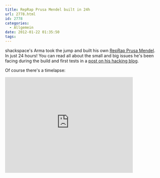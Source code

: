 ```yaml
---
title: RepRap Prusa Mendel built in 24h
url: 2778.html
id: 2778
categories:
  - Allgemein
date: 2012-01-22 01:35:50
tags:
---
```


shackspace's Arma took the jump and built his own [RepRap Prusa Mendel](http://reprap.org/wiki/Prusa_Mendel_Assembly).  In just 24 hours!
You can read all about the small and big issues he's been facing during the build and first tests in a [post on his hacking blog](http://armageddon421.de/?p=203).

Of course there's a timelapse:
<iframe width="420" height="315" src="http://www.youtube.com/embed/owNwCVs4DG4" frameborder="0" allowfullscreen></iframe>
